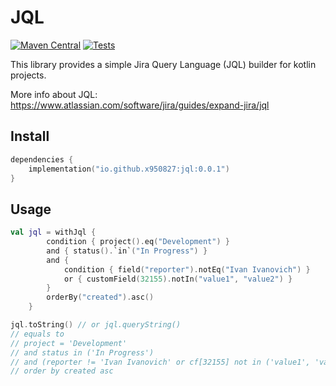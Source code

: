 # JQL

[![Maven Central](https://maven-badges.herokuapp.com/maven-central/io.github.x950827/jql/badge.svg)](https://maven-badges.herokuapp.com/maven-central/io.github.x950827/jql/badge.svg?style=for-the-badge)
[![Tests](https://github.com/x950827/jql/actions/workflows/tests.yml/badge.svg?branch=master)](https://github.com/x950827/jql/actions/workflows/tests.yml)


This library provides a simple Jira Query Language (JQL) builder for kotlin projects.

More info about JQL: https://www.atlassian.com/software/jira/guides/expand-jira/jql

## Install

```kotlin
dependencies {
    implementation("io.github.x950827:jql:0.0.1")
}
```

## Usage

```kotlin
val jql = withJql { 
        condition { project().eq("Development") }
        and { status().`in`("In Progress") }
        and {
            condition { field("reporter").notEq("Ivan Ivanovich") }
            or { customField(32155).notIn("value1", "value2") }
        }
        orderBy("created").asc()
    }

jql.toString() // or jql.queryString()
// equals to 
// project = 'Development' 
// and status in ('In Progress') 
// and (reporter != 'Ivan Ivanovich' or cf[32155] not in ('value1', 'value2')) 
// order by created asc
```